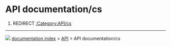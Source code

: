 # API documentation/cs
1.  REDIRECT [:Category:API/cs](:Category:API/cs.md)



---
![](images/Button_right.svg) [documentation index](../README.md) > [API](Category_API.md) > API documentation/cs
